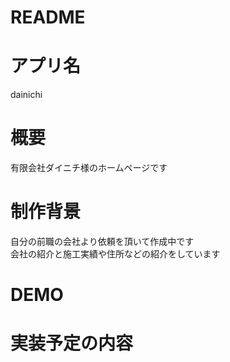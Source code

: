 # README

# アプリ名
dainichi
# 概要
有限会社ダイニチ様のホームページです
# 制作背景
自分の前職の会社より依頼を頂いて作成中です</br>
会社の紹介と施工実績や住所などの紹介をしています
# DEMO

# 実装予定の内容
